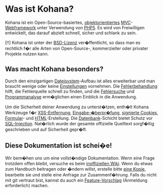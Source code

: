 # Was ist Kohana?

Kohana ist ein Open-Source-basiertes, [objektorientiertes](http://de.wikipedia.org/wiki/Objektorientierte_Programmierung) [MVC](http://de.wikipedia.org/wiki/Model_View_Controller "Model View Controller")-[Webframework](http://de.wikipedia.org/wiki/Web_Application_Framework) unter Verwendung von [PHP5](http://php.net/manual/de/intro-whatis "PHP Hypertext Preprocessor"). Es wird von Freiwilligen entwickelt, das darauf abzielt schnell, sicher und schlank zu sein.

[!!] Kohana ist unter der [BSD-Lizenz](http://kohanaframework.org/license) ver�ffentlicht, so dass man es rechtlich f�r alle Arten von Open-Source-, kommerzieller oder privater Projekte nutzen kann.

## Was macht Kohana besonders?

Durch den einzigartigen [Dateisystem](about.filesystem)-Aufbau ist alles erweiterbar und man braucht wenige oder keine [Einstellungen](about.configuration) vornehmen. Die [Fehlerbehandlung](debugging.errors) hilft, die Fehlerquelle schnell zu finden, und die [Fehlersuche](debugging) und [Programmanalyse](debugging.profiling) erm�glichen einen Einblick in die Anwendung.

Um die Sicherheit deiner Anwendung zu unterst�tzen, enth�lt Kohana Werkzeuge f�r [XSS-Entfernung](security.xss), [Eingabe-�berpr�fung](security.validation), [signierte Cookies](security.cookies), [Formular](security.forms)- und [HTML](security.html)-Erstellung. Die [Datenbank](security.database)-Schicht bietet Schutz vor [SQL-Injection](http://de.wikipedia.org/wiki/SQL-Injection). Nat�rlich wurde der gesamte offizielle Quelltext sorgf�ltig geschrieben und auf Sicherheit gepr�ft.

## Diese Dokumentation ist schei�e!

Wir bem�hen uns um eine vollst�ndige Dokumentation. Wenn eine Frage trotzdem offen bleibt, versuche es beim [inoffiziellen Wiki](http://kerkness.ca/wiki/doku.php). Wenn du etwas zum Handbuch beitragen oder �ndern willst, erstelle bitte [eine Kopie](http://github.com/kohana/userguide), bearbeite sie und stelle eine Anfrage zur Zusammenf�hrung. Falls du nicht mit git vertraut bist, kannst du auch ein [Feature-Vorschlag](http://dev.kohanaframework.org/projects/kohana3/issues) (Anmeldung erforderlich) machen.
